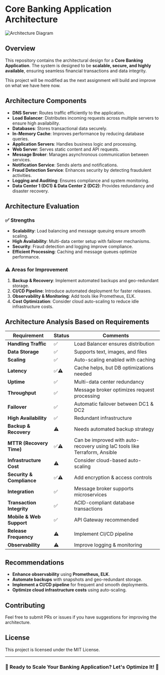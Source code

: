 # Core Banking Application Architecture

![Architecture Diagram](path/to/your/image.png)

## Overview
This repository contains the architectural design for a **Core Banking Application**. The system is designed to be **scalable, secure, and highly available**, ensuring seamless financial transactions and data integrity.

This project will be modified as the next assignment will build and improve on what we have here now.

## Architecture Components
- **DNS Server**: Routes traffic efficiently to the application.
- **Load Balancer**: Distributes incoming requests across multiple servers to ensure high availability.
- **Databases**: Stores transactional data securely.
- **In-Memory Cache**: Improves performance by reducing database queries.
- **Application Servers**: Handles business logic and processing.
- **Web Server**: Serves static content and API requests.
- **Message Broker**: Manages asynchronous communication between services.
- **Notification Service**: Sends alerts and notifications.
- **Fraud Detection Service**: Enhances security by detecting fraudulent activities.
- **Logging and Auditing**: Ensures compliance and system monitoring.
- **Data Center 1 (DC1) & Data Center 2 (DC2)**: Provides redundancy and disaster recovery.

## Architecture Evaluation

### ✅ Strengths
- **Scalability**: Load balancing and message queuing ensure smooth scaling.
- **High Availability**: Multi-data center setup with failover mechanisms.
- **Security**: Fraud detection and logging improve compliance.
- **Efficient Processing**: Caching and message queues optimize performance.

### ⚠️ Areas for Improvement
1. **Backup & Recovery**: Implement automated backups and geo-redundant storage.
2. **CI/CD Pipeline**: Introduce automated deployment for faster releases.
3. **Observability & Monitoring**: Add tools like Prometheus, ELK.
4. **Cost Optimization**: Consider cloud auto-scaling to reduce idle infrastructure costs.

## Architecture Analysis Based on Requirements

| Requirement               | Status  | Comments |
|---------------------------|---------|----------|
| **Handling Traffic**      | ✅       | Load Balancer ensures distribution |
| **Data Storage**          | ✅       | Supports text, images, and files |
| **Scaling**               | ✅       | Auto-scaling enabled with caching |
| **Latency**               | ✅⚠️     | Cache helps, but DB optimizations needed |
| **Uptime**                | ✅       | Multi-data center redundancy |
| **Throughput**            | ✅       | Message broker optimizes request processing |
| **Failover**              | ✅       | Automatic failover between DC1 & DC2 |
| **High Availability**     | ✅       | Redundant infrastructure |
| **Backup & Recovery**     | ⚠️      | Needs automated backup strategy |
| **MTTR (Recovery Time)**  | ✅⚠️     | Can be improved with auto-recovery using IaC tools like Terraform, Ansible |
| **Infrastructure Cost**   | ⚠️      | Consider cloud-based auto-scaling |
| **Security & Compliance** | ✅⚠️     | Add encryption & access controls |
| **Integration**           | ✅       | Message broker supports microservices |
| **Transaction Integrity** | ✅       | ACID-compliant database transactions |
| **Mobile & Web Support**  | ✅       | API Gateway recommended |
| **Release Frequency**     | ⚠️      | Implement CI/CD pipeline |
| **Observability**         | ⚠️      | Improve logging & monitoring |

## Recommendations
- **Enhance observability** using **Prometheus, ELK**.
- **Automate backups** with snapshots and geo-redundant storage.
- **Implement a CI/CD pipeline** for frequent and smooth deployments.
- **Optimize cloud infrastructure costs** using auto-scaling.

## Contributing
Feel free to submit PRs or issues if you have suggestions for improving the architecture.

## License
This project is licensed under the MIT License.

---

### 🚀 Ready to Scale Your Banking Application? Let's Optimize It! 🚀
